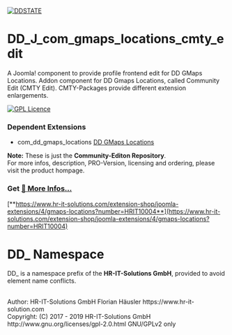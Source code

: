 [![DDSTATE](https://img.shields.io/badge/status-ALPHA-red.svg?style=flat)](https://img.shields.io/badge/status-ALPHA-red.svg?style=flat)

# DD_J_com_gmaps_locations_cmty_edit
A Joomla! component to provide profile frontend edit for DD GMaps Locations. Addon component for DD Gmaps Locations, called Community Edit (CMTY Edit). CMTY-Packages provide different extension enlargements.

[![GPL Licence](https://badges.frapsoft.com/os/gpl/gpl.png?v=102)](https://opensource.org/licenses/GPL-2.0/)

### Dependent Extensions
- com_dd_gmaps_locations [DD GMaps Locations](https://github.com/hr-it-solutions/DD_J_com_gmaps_locations)

**Note:** These is just the **Community-Editon Repository**.<br>
For more infos, description, PRO-Version, licensing and ordering, please visit the product hompage.

### Get  [**🔗 More Infos...**](https://www.hr-it-solutions.com/extension-shop/joomla-extensions/4/gmaps-locations?number=HRIT10004)
[**https://www.hr-it-solutions.com/extension-shop/joomla-extensions/4/gmaps-locations?number=HRIT10004**](https://www.hr-it-solutions.com/extension-shop/joomla-extensions/4/gmaps-locations?number=HRIT10004)

# DD_ Namespace
DD_ is a namespace prefix of the **HR-IT-Solutions GmbH**, provided to avoid element name conflicts. 

<br>
Author: HR-IT-Solutions GmbH Florian Häusler https://www.hr-it-solution.com <br>
Copyright: (C) 2017 - 2019 HR-IT-Solutions GmbH <br>
http://www.gnu.org/licenses/gpl-2.0.html GNU/GPLv2 only
